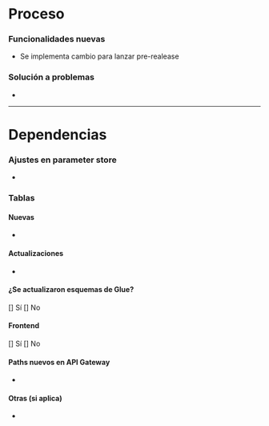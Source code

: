 # Proceso
### Funcionalidades nuevas
- Se implementa cambio para lanzar pre-realease

### Solución a problemas
- 
------------------------------
# Dependencias
### Ajustes en parameter store
- 
### Tablas

#### Nuevas
- 
#### Actualizaciones
- 
#### ¿Se actualizaron esquemas de Glue?
[] Sí
[] No
#### Frontend
[] Sí
[] No
#### Paths nuevos en API Gateway
- 
#### Otras (si aplica)
- 